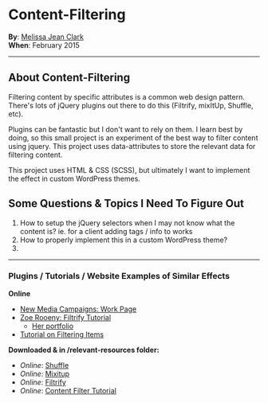 # Content-Filtering

**By**: [Melissa Jean Clark](http://melissajclark.ca)  
**When**: February 2015

-----

## About Content-Filtering

Filtering content by specific attributes is a common web design pattern. There's lots of jQuery plugins out there to do this (Filtrify, mixItUp, Shuffle, etc).

Plugins can be fantastic but I don't want to rely on them. I learn best by doing, so this small project is an experiment of the best way to filter content using jquery. This project uses data-attributes to store the relevant data for filtering content.

This project uses HTML & CSS (SCSS), but ultimately I want to implement the effect in custom WordPress themes. 

## Some Questions & Topics I Need To Figure Out

1. How to setup the jQuery selectors when I may not know what the content is? ie. for a client adding tags / info to works
2. How to properly implement this in a custom WordPress theme?
3. 

------

### Plugins / Tutorials / Website Examples of Similar Effects

**Online**

- [New Media Campaigns: Work Page](http://www.newmediacampaigns.com/work#all)
- [Zoe Rooeny: Filtrify Tutorial](http://zoerooney.com/blog/tutorials/wordpress-filtrify-a-tag-filtered-portfolio-or-gallery/)
    + [Her portfolio](http://zoerooney.com/portfolio/)
- [Tutorial on Filtering Items](http://www.designchemical.com/blog/index.php/jquery/create-an-automatic-content-filter-using-jquery-css-classes/)

**Downloaded & in /relevant-resources folder:**

- _Online_: [Shuffle](http://vestride.github.io/Shuffle/)
- _Online_: [Mixitup](https://mixitup.kunkalabs.com/)
   <!--  + _Local_: [Mixitup Index.html](/Users/Melissa/Dropbox/Projects/2-my-work-projects/content-filtering/relevant-resources/mixitup/index.html) -->
- _Online_: [Filtrify](http://luis-almeida.github.io/filtrify/)
  <!--   + _Local_: [Filtrify Index.html](/Users/Melissa/Dropbox/Projects/2-my-work-projects/content-filtering/relevant-resources/filtrify/index.html) -->
- _Online_: [Content Filter Tutorial](http://codyhouse.co/gem/content-filter/)
    <!-- + _Local_: [Content-Filter Index](/Users/Melissa/Dropbox/Projects/2-my-work-projects/content-filtering/relevant-resources/content-filter/index.html)
 -->